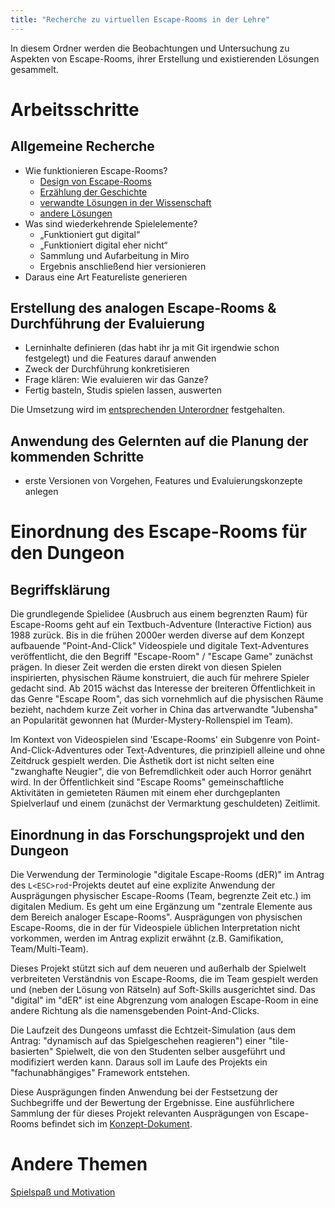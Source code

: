 ```yaml
---
title: "Recherche zu virtuellen Escape-Rooms in der Lehre"
---
```


In diesem Ordner werden die Beobachtungen und Untersuchung zu Aspekten von Escape-Rooms, ihrer Erstellung und existierenden Lösungen gesammelt.

# Arbeitsschritte

## Allgemeine Recherche

- Wie funktionieren Escape-Rooms?
  - [Design von Escape-Rooms](design.md)
  - [Erzählung der Geschichte](narrative.md)
  - [verwandte Lösungen in der Wissenschaft](solutions_science.md)
  - [andere Lösungen](solutions_other.md)
- Was sind wiederkehrende Spielelemente?
  - „Funktioniert gut digital“
  - „Funktioniert digital eher nicht“
  - Sammlung und Aufarbeitung in Miro
  - Ergebnis anschließend hier versionieren
- Daraus eine Art Featureliste generieren

## Erstellung des analogen Escape-Rooms & Durchführung der Evaluierung

- Lerninhalte definieren (das habt ihr ja mit Git irgendwie schon festgelegt) und die Features darauf anwenden
- Zweck der Durchführung konkretisieren
- Frage klären: Wie evaluieren wir das Ganze?
- Fertig basteln, Studis spielen lassen, auswerten

Die Umsetzung wird im [entsprechenden Unterordner](../analog_escape_room/readme.md) festgehalten.

## Anwendung des Gelernten auf die Planung der kommenden Schritte

- erste Versionen von Vorgehen, Features und Evaluierungskonzepte anlegen

# Einordnung des Escape-Rooms für den Dungeon

## Begriffsklärung

Die grundlegende Spielidee (Ausbruch aus einem begrenzten Raum) für Escape-Rooms geht auf ein Textbuch-Adventure (Interactive Fiction) aus 1988 zurück. Bis in die frühen 2000er werden diverse auf dem Konzept aufbauende "Point-And-Click" Videospiele und digitale Text-Adventures veröffentlicht, die den Begriff "Escape-Room" / "Escape Game" zunächst prägen. In dieser Zeit werden die ersten direkt von diesen Spielen inspirierten, physischen Räume konstruiert, die auch für mehrere Spieler gedacht sind. Ab 2015 wächst das Interesse der breiteren Öffentlichkeit in das Genre "Escape Room", das sich vornehmlich auf die physischen Räume bezieht, nachdem kurze Zeit vorher in China das artverwandte "Jubensha" an Popularität gewonnen hat (Murder-Mystery-Rollenspiel im Team).

Im Kontext von Videospielen sind 'Escape-Rooms' ein Subgenre von Point-And-Click-Adventures oder Text-Adventures, die prinzipiell alleine und ohne Zeitdruck gespielt werden. Die Ästhetik dort ist nicht selten eine "zwanghafte Neugier", die von Befremdlichkeit oder auch Horror genährt wird. In der Öffentlichkeit sind "Escape Rooms" gemeinschaftliche Aktivitäten in gemieteten Räumen mit einem eher durchgeplanten Spielverlauf und einem (zunächst der Vermarktung geschuldeten) Zeitlimit.

## Einordnung in das Forschungsprojekt und den Dungeon

Die Verwendung der Terminologie "digitale Escape-Rooms (dER)" im Antrag des `L<ESC>rod`-Projekts deutet auf eine explizite Anwendung der Ausprägungen physischer Escape-Rooms (Team, begrenzte Zeit etc.) im digitalen Medium. Es geht um eine Ergänzung um "zentrale Elemente aus dem Bereich analoger Escape-Rooms". Ausprägungen von physischen Escape-Rooms, die in der für Videospiele üblichen Interpretation nicht vorkommen, werden im Antrag explizit erwähnt (z.B. Gamifikation, Team/Multi-Team).

Dieses Projekt stützt sich auf dem neueren und außerhalb der Spielwelt verbreiteten Verständnis von Escape-Rooms, die im Team gespielt werden und (neben der Lösung von Rätseln) auf Soft-Skills ausgerichtet sind. Das "digital" im "dER" ist eine Abgrenzung vom analogen Escape-Room in eine andere Richtung als die namensgebenden Point-And-Clicks.

Die Laufzeit des Dungeons umfasst die Echtzeit-Simulation (aus dem Antrag: "dynamisch auf das Spielgeschehen reagieren") einer "tile-basierten" Spielwelt, die von den Studenten selber ausgeführt und modifiziert werden kann.
Daraus soll im Laufe des Projekts ein "fachunabhängiges" Framework entstehen.

Diese Ausprägungen finden Anwendung bei der Festsetzung der Suchbegriffe und der Bewertung der Ergebnisse.
Eine ausführlichere Sammlung der für dieses Projekt relevanten Ausprägungen von Escape-Rooms befindet sich im [Konzept-Dokument](../concept.md).

# Andere Themen

[Spielspaß und Motivation](motivation.md)
